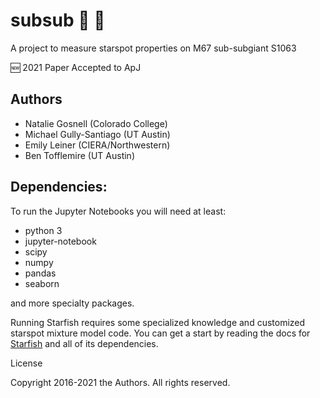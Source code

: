 # subsub :ship: :ship:
A project to measure starspot properties on M67 sub-subgiant S1063 

🆕 2021 Paper Accepted to ApJ

## Authors

+ Natalie Gosnell (Colorado College)
+ Michael Gully-Santiago (UT Austin)
+ Emily Leiner (CIERA/Northwestern)
+ Ben Tofflemire (UT Austin)

## Dependencies:
To run the Jupyter Notebooks you will need at least:

- python 3
- jupyter-notebook
- scipy
- numpy
- pandas
- seaborn

and more specialty packages.  

Running Starfish requires some specialized knowledge and customized starspot mixture model code.  You can get a start by reading the docs for [Starfish](https://github.com/iancze/Starfish) and all of its dependencies.


License

Copyright 2016-2021 the Authors.  All rights reserved.
